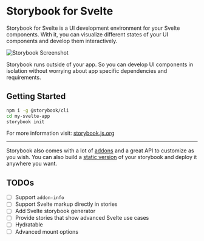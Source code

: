 # Storybook for Svelte

Storybook for Svelte is a UI development environment for your Svelte components.
With it, you can visualize different states of your UI components and develop them interactively.

![Storybook Screenshot](https://github.com/storybooks/storybook/blob/master/media/storybook-intro.gif)

Storybook runs outside of your app.
So you can develop UI components in isolation without worrying about app specific dependencies and requirements.

## Getting Started

```sh
npm i -g @storybook/cli
cd my-svelte-app
storybook init
```

For more information visit: [storybook.js.org](https://storybook.js.org)

* * *

Storybook also comes with a lot of [addons](https://storybook.js.org/addons/introduction) and a great API to customize as you wish.
You can also build a [static version](https://storybook.js.org/basics/exporting-storybook) of your storybook and deploy it anywhere you want.

## TODOs

- [ ] Support `addon-info`
- [ ] Support Svelte markup directly in stories
- [ ] Add Svelte storybook generator
- [ ] Provide stories that show advanced Svelte use cases
 - [ ] Hydratable
 - [ ] Advanced mount options
